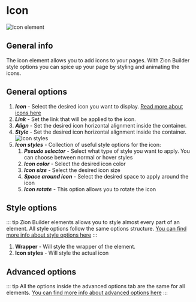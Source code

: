 # Icon

![Icon element](/assets/images/elements/icon.png)

## General info

The icon element allows you to add icons to your pages. With Zion Builder style options you can spice up your page by styling and animating the icons.

## General options

1. ***Icon*** - Select the desired icon you want to display. [Read more about icons here](/features/icons)
2. ***Link*** - Set the link that will be applied to the icon.
3. ***Align*** [<Badge type="tip" text="responsive option" />](/features/responsive-breakpoints) - Set the desired icon horizontal alignment inside the container.
4. ***Style*** - Set the desired icon horizontal alignment inside the container.
    ![Icon styles](/assets/images/elements/icon-styles.png)
5. ***Icon styles*** - Collection of useful style options for the icon:
    1. ***Pseudo selector*** - Select what type of style you want to apply. You can choose between normal or hover styles
    2. ***Icon color*** - Select the desired icon color
    3. ***Icon size*** [<Badge type="tip" text="responsive option" />](/features/responsive-breakpoints) - Select the desired icon size
    4. ***Space around icon*** [<Badge type="tip" text="responsive option" />](/features/responsive-breakpoints) - Select the desired space to apply around the icon
    5. ***Icon rotate*** - This option allows you to rotate the icon

## Style options

::: tip
Zion Builder elements allows you to style almost every part of an element. All style options follow the same options structure. [You can find more info about style options here](/features/element-styles)
:::

1. **Wrapper** - Will style the wrapper of the element.
2. **Icon styles** - Will style the actual icon

## Advanced options

::: tip
All the options inside the advanced options tab are the same for all elements. [You can find more info about advanced options here](/features/advanced-options)
:::
